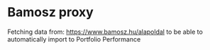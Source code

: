 # Bamosz proxy

Fetching data from: https://www.bamosz.hu/alapoldal to be able to automatically import to Portfolio Performance